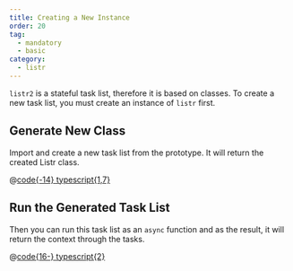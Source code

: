 ```yaml
---
title: Creating a New Instance
order: 20
tag:
  - mandatory
  - basic
category:
  - listr
---
```


`listr2` is a stateful task list, therefore it is based on classes. To create a new task list, you must create an instance of `listr` first.

<!-- more -->

## Generate New Class

Import and create a new task list from the prototype. It will return the created Listr class.

@[code{-14} typescript{1,7}](../../examples/docs/getting-started/creating-a-new-instance.ts)

## Run the Generated Task List

Then you can run this task list as an `async` function and as the result, it will return the context through the tasks.

@[code{16-} typescript{2}](../../examples/docs/getting-started/creating-a-new-instance.ts)
